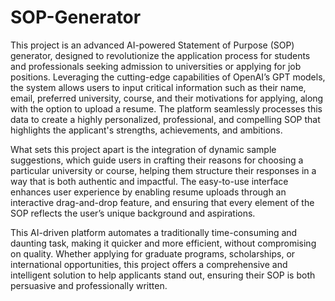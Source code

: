 # SOP-Generator

This project is an advanced AI-powered Statement of Purpose (SOP) generator, designed to revolutionize the application process for students and professionals seeking admission to universities or applying for job positions. Leveraging the cutting-edge capabilities of OpenAI’s GPT models, the system allows users to input critical information such as their name, email, preferred university, course, and their motivations for applying, along with the option to upload a resume. The platform seamlessly processes this data to create a highly personalized, professional, and compelling SOP that highlights the applicant's strengths, achievements, and ambitions.

What sets this project apart is the integration of dynamic sample suggestions, which guide users in crafting their reasons for choosing a particular university or course, helping them structure their responses in a way that is both authentic and impactful. The easy-to-use interface enhances user experience by enabling resume uploads through an interactive drag-and-drop feature, and ensuring that every element of the SOP reflects the user’s unique background and aspirations.

This AI-driven platform automates a traditionally time-consuming and daunting task, making it quicker and more efficient, without compromising on quality. Whether applying for graduate programs, scholarships, or international opportunities, this project offers a comprehensive and intelligent solution to help applicants stand out, ensuring their SOP is both persuasive and professionally written.
